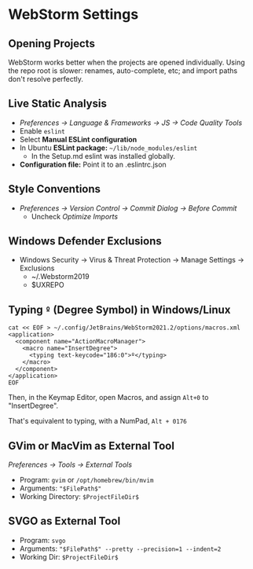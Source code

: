 # WebStorm Settings
                                
## Opening Projects
WebStorm works better when the projects are opened
individually. Using the repo root is slower: renames,
auto-complete, etc; and import paths don't resolve perfectly.

## Live Static Analysis
- _Preferences  → Language & Frameworks  → JS  → Code Quality Tools_
- Enable `eslint`
- Select **Manual ESLint configuration**
- In Ubuntu **ESLint package:** `~/lib/node_modules/eslint`
    - In the Setup.md eslint was installed globally.
- **Configuration file:** Point it to an .eslintrc.json
  
## Style Conventions
- _Preferences → Version Control → Commit Dialog → Before Commit_ 
   - Uncheck _Optimize Imports_
   

## Windows Defender Exclusions
- Windows Security → Virus & Threat Protection → Manage Settings → Exclusions
    - ~/.Webstorm2019
    - $UXREPO


## Typing `º` (Degree Symbol) in Windows/Linux
```shell script
cat << EOF > ~/.config/JetBrains/WebStorm2021.2/options/macros.xml
<application>
  <component name="ActionMacroManager">
    <macro name="InsertDegree">
      <typing text-keycode="186:0">º</typing>
    </macro>
  </component>
</application>
EOF
```

Then, in the Keymap Editor, open Macros, and assign `Alt+0` to "InsertDegree".

That's equivalent to typing, with a NumPad, `Alt + 0176`


## GVim or MacVim as External Tool
_Preferences → Tools → External Tools_
- Program: `gvim` or `/opt/homebrew/bin/mvim`
- Arguments: `"$FilePath$"`
- Working Directory: `$ProjectFileDir$`

## SVGO as External Tool
- Program: `svgo`
- Arguments: `"$FilePath$" --pretty --precision=1 --indent=2`
- Working Dir: `$ProjectFileDir$`

